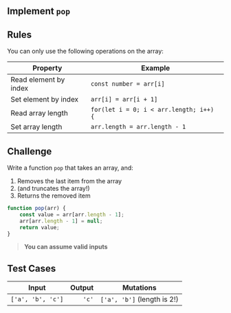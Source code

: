 Implement `pop`
---

## Rules

You can only use the following operations on the array:

Property | Example
---|---
Read element by index | `const number = arr[i]`
Set element by index | `arr[i] = arr[i + 1]`
Read array length | `for(let i = 0; i < arr.length; i++) {`
Set array length | `arr.length = arr.length - 1`

## Challenge

Write a function `pop` that takes an array, and:
1. Removes the last item from the array 
1. (and truncates the array!)
1. Returns the removed item

```js
function pop(arr) {
    const value = arr[arr.length - 1];
    arr[arr.length - 1] = null;
    return value;
}

```

> **You can assume valid inputs**

## Test Cases

Input | Output | Mutations
---|---:|---
`['a', 'b', 'c']` | `'c'` | `['a', 'b']` (length is 2!)